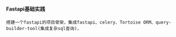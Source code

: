 #### Fastapi基础实践

```
搭建一个fastapi的项目骨架，集成fastapi、celery、Tortoise ORM、query-builder-tool(集成复杂sql查询)，
```



